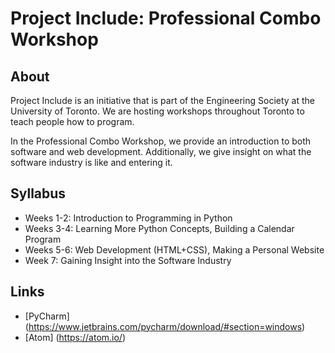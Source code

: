 # Project Include: Professional Combo Workshop

## About
Project Include is an initiative that is part of the Engineering Society at the University of Toronto. We are hosting workshops throughout 
Toronto to teach people how to program.

In the Professional Combo Workshop, we provide an introduction to both software and web development. Additionally, we give insight on what
the software industry is like and entering it.

## Syllabus
- Weeks 1-2: Introduction to Programming in Python
- Weeks 3-4: Learning More Python Concepts, Building a Calendar Program
- Weeks 5-6: Web Development (HTML+CSS), Making a Personal Website
- Week 7: Gaining Insight into the Software Industry

## Links
- [PyCharm] (https://www.jetbrains.com/pycharm/download/#section=windows)
- [Atom] (https://atom.io/)

